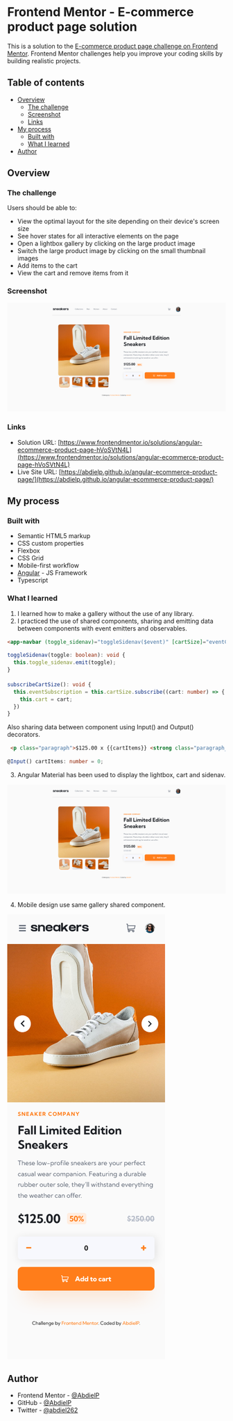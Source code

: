 # Frontend Mentor - E-commerce product page solution

This is a solution to the [E-commerce product page challenge on Frontend Mentor](https://www.frontendmentor.io/challenges/ecommerce-product-page-UPsZ9MJp6). Frontend Mentor challenges help you improve your coding skills by building realistic projects.

## Table of contents

- [Overview](#overview)
  - [The challenge](#the-challenge)
  - [Screenshot](#screenshot)
  - [Links](#links)
- [My process](#my-process)
  - [Built with](#built-with)
  - [What I learned](#what-i-learned)
- [Author](#author)

## Overview

### The challenge

Users should be able to:

- View the optimal layout for the site depending on their device's screen size
- See hover states for all interactive elements on the page
- Open a lightbox gallery by clicking on the large product image
- Switch the large product image by clicking on the small thumbnail images
- Add items to the cart
- View the cart and remove items from it

### Screenshot

![](./src/assets/captures/desktop.png)

### Links

- Solution URL: [https://www.frontendmentor.io/solutions/angular-ecommerce-product-page-hVoSVtN4L](https://www.frontendmentor.io/solutions/angular-ecommerce-product-page-hVoSVtN4L)
- Live Site URL: [https://abdielp.github.io/angular-ecommerce-product-page/](https://abdielp.github.io/angular-ecommerce-product-page/)

## My process

### Built with

- Semantic HTML5 markup
- CSS custom properties
- Flexbox
- CSS Grid
- Mobile-first workflow
- [Angular](https://angular.io/) - JS Framework
- Typescript

### What I learned

1. I learned how to make a gallery without the use of any library.
2. I practiced the use of shared components, sharing and emitting data between components with event emitters and observables.

```html
<app-navbar (toggle_sidenav)="toggleSidenav($event)" [cartSize]="eventCart.asObservable()"></app-navbar>
```

```ts
toggleSidenav(toggle: boolean): void { 
  this.toggle_sidenav.emit(toggle);
}

subscribeCartSize(): void {
  this.eventSubscription = this.cartSize.subscribe((cart: number) => {
    this.cart = cart;
  })
}
```

Also sharing data between component using Input() and Output() decorators.

```html
 <p class="paragraph">$125.00 x {{cartItems}} <strong class="paragraph__strong">${{cartTotal() | number : '1.2-2'}}</strong></p>
```

```ts
@Input() cartItems: number = 0;
```

3. Angular Material has been used to display the lightbox, cart and sidenav.

![](./src/assets/captures/desktop.png)

4. Mobile design use same gallery shared component.

![](./src/assets/captures/mobile.png)

## Author

- Frontend Mentor - [@AbdielP](https://www.frontendmentor.io/profile/AbdielP)
- GitHub - [@AbdielP](https://github.com/AbdielP)
- Twitter - [@abdiel262](https://twitter.com/Abdiel262)

